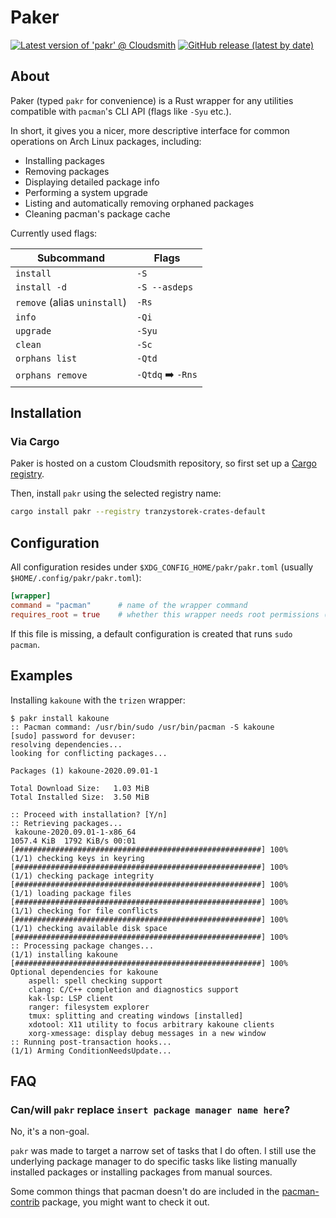 # Paker

[![Latest version of 'pakr' @ Cloudsmith](https://api-prd.cloudsmith.io/v1/badges/version/tranzystorek-crates/default/cargo/pakr/latest/x/?render=true&show_latest=true)](https://cloudsmith.io/~tranzystorek-crates/repos/default/packages/detail/cargo/pakr/latest/)
[![GitHub release (latest by date)](https://img.shields.io/github/v/release/tranzystorek-io/pakr)](https://github.com/tranzystorek-io/pakr/releases/latest)

## About

Paker (typed `pakr` for convenience) is a Rust wrapper for any utilities
compatible with `pacman`'s CLI API (flags like `-Syu` etc.).

In short, it gives you a nicer, more descriptive interface for common
operations on Arch Linux packages, including:

- Installing packages
- Removing packages
- Displaying detailed package info
- Performing a system upgrade
- Listing and automatically removing orphaned packages
- Cleaning pacman's package cache

Currently used flags:

| Subcommand                    | Flags                        |
| ----------------------------- | ---------------------------- |
| `install`                     | `-S`                         |
| `install -d`                  | `-S --asdeps`                |
| `remove` (alias `uninstall`)  | `-Rs`                        |
| `info`                        | `-Qi`                        |
| `upgrade`                     | `-Syu`                       |
| `clean`                       | `-Sc`                        |
| `orphans list`                | `-Qtd`                       |
| `orphans remove`              | `-Qtdq` :arrow_right: `-Rns` |

## Installation

### Via Cargo

Paker is hosted on a custom Cloudsmith repository, so first set up a
[Cargo registry](https://cloudsmith.io/~tranzystorek-crates/repos/default/setup/#formats-cargo).

Then, install `pakr` using the selected registry name:

```sh
cargo install pakr --registry tranzystorek-crates-default
```

## Configuration

All configuration resides under `$XDG_CONFIG_HOME/pakr/pakr.toml` (usually `$HOME/.config/pakr/pakr.toml`):

```toml
[wrapper]
command = "pacman"      # name of the wrapper command
requires_root = true    # whether this wrapper needs root permissions (granted via sudo)
```

If this file is missing, a default configuration is created that runs `sudo pacman`.

## Examples

Installing `kakoune` with the `trizen` wrapper:

```console
$ pakr install kakoune
:: Pacman command: /usr/bin/sudo /usr/bin/pacman -S kakoune
[sudo] password for devuser:
resolving dependencies...
looking for conflicting packages...

Packages (1) kakoune-2020.09.01-1

Total Download Size:   1.03 MiB
Total Installed Size:  3.50 MiB

:: Proceed with installation? [Y/n]
:: Retrieving packages...
 kakoune-2020.09.01-1-x86_64                                     1057.4 KiB  1792 KiB/s 00:01 [#######################################################] 100%
(1/1) checking keys in keyring                                                                [#######################################################] 100%
(1/1) checking package integrity                                                              [#######################################################] 100%
(1/1) loading package files                                                                   [#######################################################] 100%
(1/1) checking for file conflicts                                                             [#######################################################] 100%
(1/1) checking available disk space                                                           [#######################################################] 100%
:: Processing package changes...
(1/1) installing kakoune                                                                      [#######################################################] 100%
Optional dependencies for kakoune
    aspell: spell checking support
    clang: C/C++ completion and diagnostics support
    kak-lsp: LSP client
    ranger: filesystem explorer
    tmux: splitting and creating windows [installed]
    xdotool: X11 utility to focus arbitrary kakoune clients
    xorg-xmessage: display debug messages in a new window
:: Running post-transaction hooks...
(1/1) Arming ConditionNeedsUpdate...
```

## FAQ

### Can/will `pakr` replace `insert package manager name here`?

No, it's a non-goal.

`pakr` was made to target a narrow set of tasks that I do often.
I still use the underlying package manager to do specific tasks
like listing manually installed packages or installing packages from manual sources.

Some common things that pacman doesn't do are included
in the [pacman-contrib](https://git.archlinux.org/pacman-contrib.git/about/) package,
you might want to check it out.
